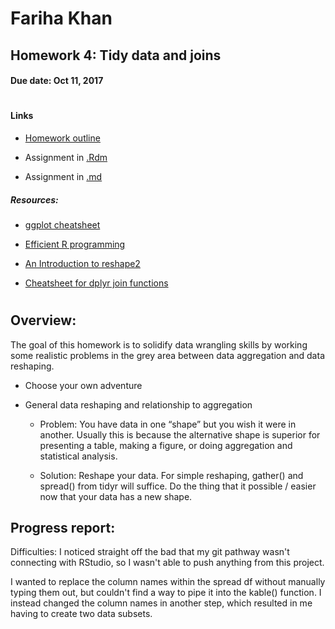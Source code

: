 # Fariha Khan 

## Homework 4: Tidy data and joins
#### Due date: Oct 11, 2017

#
#### **Links**

 - [Homework outline](http://stat545.com/hw04_tidy-data-joins.html)
 
 - Assignment in [.Rdm](https://github.com/farihakhan/STAT545-hw-khan-fariha/blob/master/hw_04/hw04_tidyData.Rmd) 
 
 - Assignment in [.md](https://github.com/farihakhan/STAT545-hw-khan-fariha/blob/master/hw_04/hw04_tidyData.md) 
 
##### Resources:

 - [ggplot cheatsheet](https://www.rstudio.com/wp-content/uploads/2015/03/ggplot2-cheatsheet.pdf)
 
 - [Efficient R programming](https://csgillespie.github.io/efficientR/5-5-dplyr.html#renaming-columns)
 
 - [An Introduction to reshape2](http://seananderson.ca/2013/10/19/reshape.html)
 
 - [Cheatsheet for dplyr join functions](http://stat545.com/bit001_dplyr-cheatsheet.html)
 

#
## **Overview:**

The goal of this homework is to solidify data wrangling skills by working some realistic problems in the grey area between data aggregation and data reshaping.

 - Choose your own adventure
 
 - General data reshaping and relationship to aggregation
 
      - Problem: You have data in one “shape” but you wish it were in another. Usually this is because the alternative shape is superior for presenting a table, making a figure, or doing aggregation and statistical analysis.
      
      - Solution: Reshape your data. For simple reshaping, gather() and spread() from tidyr will suffice. Do the thing that it possible / easier now that your data has a new shape.

 
## **Progress report:**



Difficulties:
I noticed straight off the bad that my git pathway wasn't connecting with RStudio, so I wasn't able to push anything from this project. 

I wanted to replace the column names within the spread df without manually typing them out, but couldn't find a way to pipe it into the kable() function. I instead changed the column names in another step, which resulted in me having to create two data subsets.